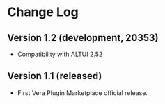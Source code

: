 # Change Log

## Version 1.2 (development, 20353)

* Compatibility with ALTUI 2.52

## Version 1.1 (released)

* First Vera Plugin Marketplace official release.
